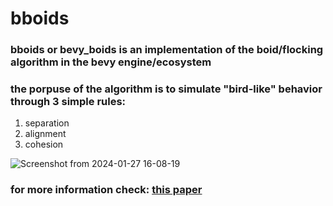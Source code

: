 # bboids
### bboids or bevy_boids is an implementation of the boid/flocking algorithm in the bevy engine/ecosystem<br />

### the porpuse of the algorithm is to simulate "bird-like" behavior through 3 simple rules:<br />
1. separation<br />
1. alignment<br />
1. cohesion<br />

![Screenshot from 2024-01-27 16-08-19](https://github.com/LeoBlute/bboids/assets/130486459/f6c40108-3747-40cf-addb-7af1677092fb)<br />

### for more information check: [this paper](http://www.cs.toronto.edu/~dt/siggraph97-course/cwr87/)<br />

